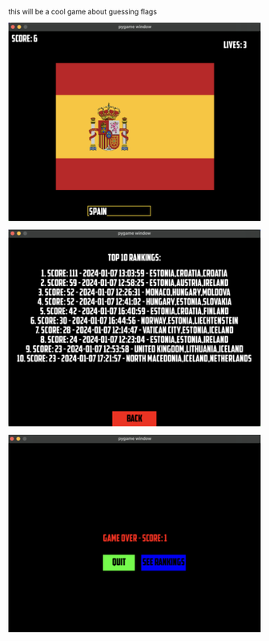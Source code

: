 this will be a cool game about guessing flags

![gameplay](screenshots/gamescreen.png)

![Alt text](screenshots/rankings.png)

![Alt text](screenshots/youlose.png)

